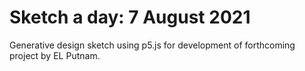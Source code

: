 # Sketch a day: 7 August 2021

Generative design sketch using p5.js for development of forthcoming project by EL Putnam.